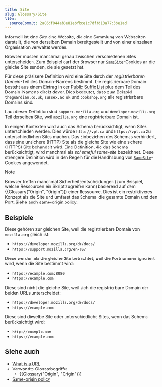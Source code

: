 ```yaml
---
title: Site
slug: Glossary/Site
l10n:
  sourceCommit: 2a86df044ab3e81ebfbce1c7df3d13a77d3be1ad
---
```


Informell ist eine _Site_ eine Website, die eine Sammlung von Webseiten darstellt, die von derselben Domain bereitgestellt und von einer einzelnen Organisation verwaltet werden.

Browser müssen manchmal genau zwischen verschiedenen Sites unterscheiden. Zum Beispiel darf der Browser nur [`SameSite`](/de/docs/Web/HTTP/Reference/Headers/Set-Cookie#samesitesamesite-value)-Cookies an die gleiche Site senden, die sie gesetzt hat.

Für diese präzisere Definition wird eine Site durch den _registrierbaren Domain_-Teil des Domain-Namens bestimmt. Die registrierbare Domain besteht aus einem Eintrag in der [Public Suffix List](https://publicsuffix.org/list/) plus dem Teil des Domain-Namens direkt davor. Dies bedeutet, dass zum Beispiel `theguardian.co.uk`, `sussex.ac.uk` und `bookshop.org` alle registrierbare Domains sind.

Laut dieser Definition sind `support.mozilla.org` und `developer.mozilla.org` Teil derselben Site, weil `mozilla.org` eine registrierbare Domain ist.

In einigen Kontexten wird auch das Schema berücksichtigt, wenn Sites unterschieden werden. Dies würde `http://vpl.ca` und `https://vpl.ca` zu unterschiedlichen Sites machen. Das Einbeziehen des Schemas verhindert, dass eine unsichere (HTTP) Site als die gleiche Site wie eine sichere (HTTPS) Site behandelt wird. Eine Definition, die das Schema berücksichtigt, wird manchmal als _schemeful same-site_ bezeichnet. Diese strengere Definition wird in den Regeln für die Handhabung von [`SameSite`](/de/docs/Web/HTTP/Reference/Headers/Set-Cookie#samesitesamesite-value)-Cookies angewendet.

> [!NOTE]
> Browser treffen manchmal Sicherheitsentscheidungen (zum Beispiel, welche Ressourcen ein Skript zugreifen kann) basierend auf dem {{Glossary("Origin", "Origin")}} einer Ressource. Dies ist ein restriktiveres Konzept als die Site und umfasst das Schema, die gesamte Domain und den Port. Siehe auch [same-origin policy](/de/docs/Web/Security/Same-origin_policy).

## Beispiele

Diese gehören zur gleichen Site, weil die registrierbare Domain von `mozilla.org` gleich ist:

- `https://developer.mozilla.org/de/docs/`
- `https://support.mozilla.org/en-US/`

Diese werden als die gleiche Site betrachtet, weil die Portnummer ignoriert wird, wenn die Site bestimmt wird:

- `https://example.com:8080`
- `https://example.com`

Diese sind nicht die gleiche Site, weil sich die registrierbare Domain der beiden URLs unterscheidet:

- `https://developer.mozilla.org/de/docs/`
- `https://example.com`

Diese sind dieselbe Site oder unterschiedliche Sites, wenn das Schema berücksichtigt wird:

- `http://example.com`
- `https://example.com`

## Siehe auch

- [What is a URL](/de/docs/Learn_web_development/Howto/Web_mechanics/What_is_a_URL)
- Verwandte Glossarbegriffe:
  - {{Glossary("Origin", "Origin")}}
- [Same-origin policy](/de/docs/Web/Security/Same-origin_policy)
